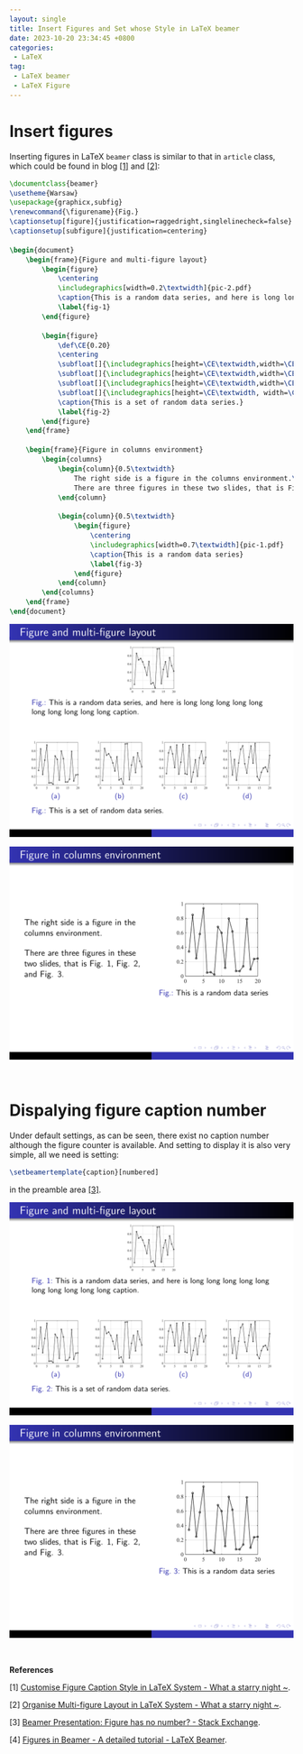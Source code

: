 ```yaml
---
layout: single
title: Insert Figures and Set whose Style in LaTeX beamer
date: 2023-10-20 23:34:45 +0800
categories:
 - LaTeX
tag: 
 - LaTeX beamer
 - LaTeX Figure
---
```


# Insert figures

Inserting figures in LaTeX `beamer` class is similar to that in `article` class, which could be found in blog [[1]](#ref) and [[2]](#ref):

```latex
\documentclass{beamer}
\usetheme{Warsaw}
\usepackage{graphicx,subfig}
\renewcommand{\figurename}{Fig.}
\captionsetup[figure]{justification=raggedright,singlelinecheck=false}
\captionsetup[subfigure]{justification=centering}

\begin{document}
	\begin{frame}{Figure and multi-figure layout}
		\begin{figure}
			\centering
			\includegraphics[width=0.2\textwidth]{pic-2.pdf}
			\caption{This is a random data series, and here is long long long long long long long long long long caption.}
			\label{fig-1}
		\end{figure}
		
		\begin{figure}
			\def\CE{0.20}
			\centering
			\subfloat[]{\includegraphics[height=\CE\textwidth,width=\CE\textwidth]{pic-1.pdf}\label{fig-a}}\hfill
			\subfloat[]{\includegraphics[height=\CE\textwidth,width=\CE\textwidth]{pic-2.pdf}}\hfill
			\subfloat[]{\includegraphics[height=\CE\textwidth,width=\CE\textwidth]{pic-3.pdf}}\hfill
			\subfloat[]{\includegraphics[height=\CE\textwidth, width=\CE\textwidth]{pic-4.pdf}}
			\caption{This is a set of random data series.}
			\label{fig-2}
		\end{figure}
	\end{frame}
	
	\begin{frame}{Figure in columns environment}
		\begin{columns}
			\begin{column}{0.5\textwidth}
				The right side is a figure in the columns environment.\\ \bigskip
				There are three figures in these two slides, that is Fig. $\ref{fig-1}$, Fig. $\ref{fig-2}$, and Fig. $\ref{fig-3}$.
			\end{column}

			\begin{column}{0.5\textwidth}
				\begin{figure}
					\centering
					\includegraphics[width=0.7\textwidth]{pic-1.pdf}
					\caption{This is a random data series}
					\label{fig-3}
				\end{figure}
			\end{column}
		\end{columns}
	\end{frame}
\end{document}
```

![beamer1-1](https://raw.githubusercontent.com/HelloWorld-1017/blog-images/main/imgs/202310202315092.png)

![beamer1-2](https://raw.githubusercontent.com/HelloWorld-1017/blog-images/main/imgs/202310202315772.png)

<br>

# Dispalying figure caption number

Under default settings, as can be seen, there exist no caption number although the figure counter is available. And setting to display it is also very simple, all we need is setting:

```latex
\setbeamertemplate{caption}[numbered]
```

in the preamble area [[3]](#ref). 

![beamer2-1](https://raw.githubusercontent.com/HelloWorld-1017/blog-images/main/imgs/202310202325657.png)

![beamer2-2](https://raw.githubusercontent.com/HelloWorld-1017/blog-images/main/imgs/202310202325946.png)

<br>

<div id="ref"></div>

**References**

[1] [Customise Figure Caption Style in LaTeX System - What a starry night ~](https://helloworld-1017.github.io/2023-10-11/14-19-07.html).

[2] [Organise Multi-figure Layout in LaTeX System - What a starry night ~](https://helloworld-1017.github.io/2023-10-03/22-38-49.html).

[3] [Beamer Presentation: Figure has no number? - Stack Exchange](https://tex.stackexchange.com/a/127150/306224).

[4] [Figures in Beamer - A detailed tutorial - LaTeX Beamer](https://latex-beamer.com/tutorials/beamer-figure/).
